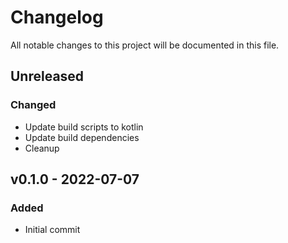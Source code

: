 <!--
SPDX-FileCopyrightText: 2021 Eric Neidhardt
SPDX-License-Identifier: CC-BY-4.0
-->
<!-- markdownlint-disable MD022 MD032 MD024-->
# Changelog
All notable changes to this project will be documented in this file.

## Unreleased
### Changed
* Update build scripts to kotlin
* Update build dependencies
* Cleanup

## v0.1.0 - 2022-07-07
### Added
* Initial commit
